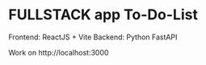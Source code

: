 # FULLSTACK app To-Do-List

Frontend: ReactJS + Vite
Backend: Python FastAPI

Work on http://localhost:3000
